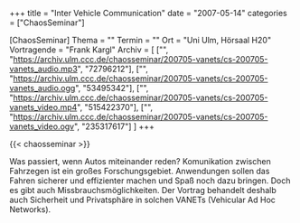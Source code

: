 +++
title = "Inter Vehicle Communication"
date = "2007-05-14"
categories = ["ChaosSeminar"]

[ChaosSeminar]
Thema = ""
Termin = ""
Ort = "Uni Ulm, Hörsaal H20"
Vortragende = "Frank Kargl"
Archiv = [
	["", "https://archiv.ulm.ccc.de/chaosseminar/200705-vanets/cs-200705-vanets_audio.mp3", "72796212"],
	["", "https://archiv.ulm.ccc.de/chaosseminar/200705-vanets/cs-200705-vanets_audio.ogg", "53495342"],
	["", "https://archiv.ulm.ccc.de/chaosseminar/200705-vanets/cs-200705-vanets_video.mp4", "515422370"],
	["", "https://archiv.ulm.ccc.de/chaosseminar/200705-vanets/cs-200705-vanets_video.ogv", "235317617"]
	]
+++

{{< chaosseminar >}}

Was passiert, wenn Autos miteinander reden? Komunikation zwischen Fahrzegen ist ein großes Forschungsgebiet. Anwendungen sollen das Fahren sicherer und effizienter machen und Spaß noch dazu bringen. Doch es gibt auch Missbrauchsmöglichkeiten. Der Vortrag behandelt deshalb auch Sicherheit und Privatsphäre in solchen VANETs (Vehicular Ad Hoc Networks).
